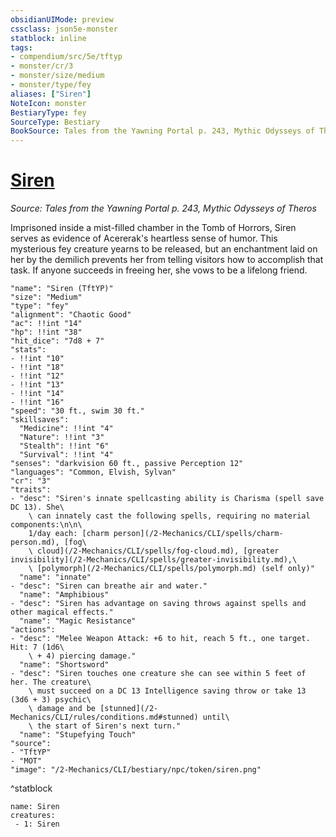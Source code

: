 ```yaml
---
obsidianUIMode: preview
cssclass: json5e-monster
statblock: inline
tags:
- compendium/src/5e/tftyp
- monster/cr/3
- monster/size/medium
- monster/type/fey
aliases: ["Siren"]
NoteIcon: monster
BestiaryType: fey
SourceType: Bestiary
BookSource: Tales from the Yawning Portal p. 243, Mythic Odysseys of Theros
---
```

# [Siren](2-Mechanics/CLI/bestiary/npc/siren-tftyp.md)
*Source: Tales from the Yawning Portal p. 243, Mythic Odysseys of Theros*  

Imprisoned inside a mist-filled chamber in the Tomb of Horrors, Siren serves as evidence of Acererak's heartless sense of humor. This mysterious fey creature yearns to be released, but an enchantment laid on her by the demilich prevents her from telling visitors how to accomplish that task. If anyone succeeds in freeing her, she vows to be a lifelong friend.

```statblock
"name": "Siren (TftYP)"
"size": "Medium"
"type": "fey"
"alignment": "Chaotic Good"
"ac": !!int "14"
"hp": !!int "38"
"hit_dice": "7d8 + 7"
"stats":
- !!int "10"
- !!int "18"
- !!int "12"
- !!int "13"
- !!int "14"
- !!int "16"
"speed": "30 ft., swim 30 ft."
"skillsaves":
  "Medicine": !!int "4"
  "Nature": !!int "3"
  "Stealth": !!int "6"
  "Survival": !!int "4"
"senses": "darkvision 60 ft., passive Perception 12"
"languages": "Common, Elvish, Sylvan"
"cr": "3"
"traits":
- "desc": "Siren's innate spellcasting ability is Charisma (spell save DC 13). She\
    \ can innately cast the following spells, requiring no material components:\n\n\
    1/day each: [charm person](/2-Mechanics/CLI/spells/charm-person.md), [fog\
    \ cloud](/2-Mechanics/CLI/spells/fog-cloud.md), [greater invisibility](/2-Mechanics/CLI/spells/greater-invisibility.md),\
    \ [polymorph](/2-Mechanics/CLI/spells/polymorph.md) (self only)"
  "name": "innate"
- "desc": "Siren can breathe air and water."
  "name": "Amphibious"
- "desc": "Siren has advantage on saving throws against spells and other magical effects."
  "name": "Magic Resistance"
"actions":
- "desc": "Melee Weapon Attack: +6 to hit, reach 5 ft., one target. Hit: 7 (1d6\
    \ + 4) piercing damage."
  "name": "Shortsword"
- "desc": "Siren touches one creature she can see within 5 feet of her. The creature\
    \ must succeed on a DC 13 Intelligence saving throw or take 13 (3d6 + 3) psychic\
    \ damage and be [stunned](/2-Mechanics/CLI/rules/conditions.md#stunned) until\
    \ the start of Siren's next turn."
  "name": "Stupefying Touch"
"source":
- "TftYP"
- "MOT"
"image": "/2-Mechanics/CLI/bestiary/npc/token/siren.png"
```
^statblock

```encounter-table
name: Siren
creatures:
 - 1: Siren
```